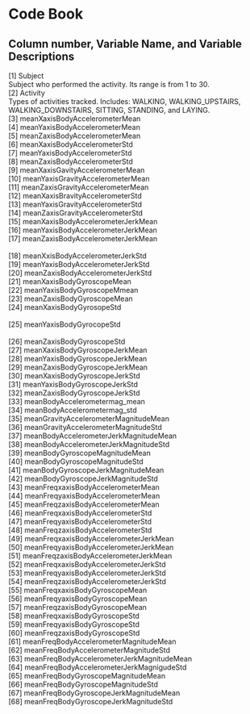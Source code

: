 # Code Book
## Column number, Variable Name, and Variable Descriptions

[1] Subject<br />
Subject who performed the activity. Its range is from 1 to 30.<br />
[2] Activity<br />
Types of activities tracked. Includes: WALKING, WALKING_UPSTAIRS, WALKING_DOWNSTAIRS, SITTING, STANDING, and LAYING.<br />
[3] meanXaxisBodyAccelerometerMean<br />
[4] meanYaxisBodyAccelerometerMean<br />
[5] meanZaxisBodyAccelerometerMean<br />
[6] meanXaxisBodyAccelerometerStd<br />
[7] meanYaxisBodyAccelerometerStd<br />
[8] meanZaxisBodyAccelerometerStd<br />
[9] meanXaxisGavityAccelerometerMean<br />
[10] meanYaxisGravityAccelerometerMean<br />
[11] meanZaxisGravityAccelerometerMean<br />
[12] meanXaxisBravityAccelerometerStd <br />
[13] meanYaxisGravityAccelerometerStd <br />
[14] meanZaxisGravityAccelerometerStd <br />
[15] meanXaxisBodyAccelerometerJerkMean <br />
[16] meanYaxisBodyAccelerometerJerkMean <br /> 
[17] meanZaxisBodyAccelerometerJerkMean <br />    
[18] meanXxisBodyAccelerometerJerkStd <br />
[19] meanYaxisBodyAccelerometerJerkStd <br /> 
[20] meanZaxisBodyAccelerometerJerkStd <br />
[21] meanXaxisBodyGyroscopeMean <br /> 
[22] meanYaxisBodyGyroscopeMmean <br />
[23] meanZaxisBodyGyroscopeMean <br />
[24] meanXaxisBodyGyrosopeStd <br />  
[25] meanYaxisBodyGyrocopeStd <br />  
[26] meanZaxisBodyGyroscopeStd <br />
[27] meanXaxisBodyGyroscopeJerkMean <br />
[28] meanYaxisBodyGyroscopeJerkMean <br />
[29] meanZaxisBodyGyroscopeJerkMean <br /> 
[30] meanXaxisBodyGyroscopeJerkStd <br />
[31] meanYaxisBodyGyroscopeJerkStd <br />
[32] meanZaxisBodyGyroscopeJerkStd <br />
[33] meanBodyAccelerometermag_mean <br />
[34] meanBodyAccelerometermag_std <br />
[35] meanGravityAccelerometerMagnitudeMean                                   
[36] meanGravityAccelerometerMagnitudeStd                                   
[37] meanBodyAccelerometerJerkMagnitudeMean                                   
[38] meanBodyAccelerometerJerkMagnitudeStd                                   
[39] meanBodyGyroscopeMagnitudeMean                                   
[40] meanBodyGyroscopeMagnitudeStd                                   
[41] meanBodyGyroscopeJerkMagnitudeMean                                   
[42] meanBodyGyroscopeJerkMagnitudeStd                                   
[43] meanFreqxaxisBodyAccelerometerMean                                   
[44] meanFreqyaxisBodyAccelerometerMean                                   
[45] meanFreqzaxisBodyAccelerometerMean                                   
[46] meanFreqxaxisBodyAccelerometerStd                                   
[47] meanFreqyaxisBodyAccelerometerStd                                   
[48] meanFreqzaxisBodyAccelerometerStd                                   
[49] meanFreqxaxisBodyAccelerometerJerkMean                                   
[50] meanFreqyaxisBodyAccelerometerJerkMean                                   
[51] meanFreqzaxisBodyAccelerometerJerkMean                                   
[52] meanFreqxaxisBodyAccelerometerJerkStd                                   
[53] meanFreqyaxisBodyAccelerometerJerkStd                                   
[54] meanFreqzaxisBodyAccelerometerJerkStd                                   
[55] meanFreqxaxisBodyGyroscopeMean                                   
[56] meanFreqyaxisBodyGyroscopeMean                                   
[57] meanFreqzaxisBodyGyroscopeMean                                   
[58] meanFreqxaxisBodyGyroscopeStd                                   
[59] meanFreqyaxisBodyGyroscopeStd                                   
[60] meanFreqzaxisBodyGyroscopeStd                                   
[61] meanFreqBodyAccelerometerMagnitudeMean                                   
[62] meanFreqBodyAccelerometerMagnitudeStd                                   
[63] meanFreqBodyAccelerometerJerkMagnitudeMean                                   
[64] meanFreqBodyAccelerometerJerkMagnigudeStd                                   
[65] meanFreqBodyGyroscopeMagnitudeMean                                   
[66] meanFreqBodyGyroscopeMagnitudeStd                                   
[67] meanFreqBodyGyroscopeJerkMagnitudeMean                                   
[68] meanFreqBodyGyroscopeJerkMagnitudeStd